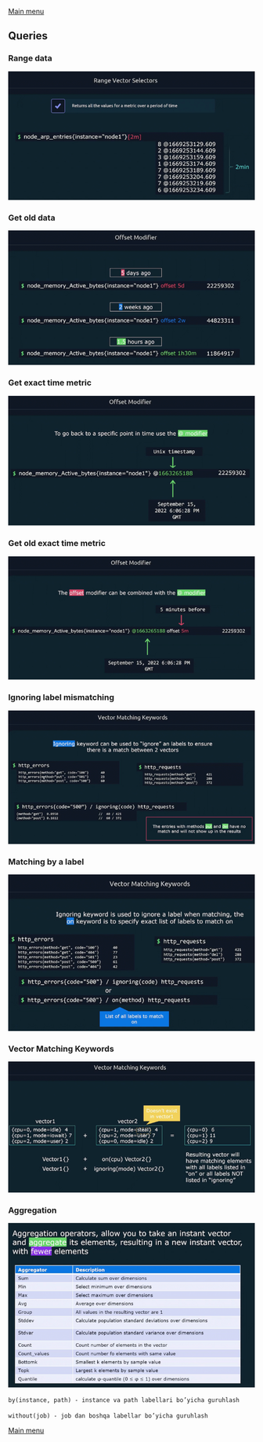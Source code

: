 [Main menu](../README.md)

## Queries
### Range data
![Range data](images/image_range.png) 
### Get old data
![Get old data](images/image_get_old_data.png)
### Get exact time metric
![Get exact time metric](images/image_exact_time_metric.png)
### Get old exact time metric
![Get old exact time metric](images/image_exact_old.png)
### Ignoring label mismatching
![Ignoring label mismatching](images/image_label_ignoring.png)
### Matching by a label
![Matching by a label](images/image_match_label.png)
### Vector Matching Keywords
![Vector Matching Keywords](images/image_vector_matching.png)
### Aggregation
![Aggregation](images/image_aggregation.png)
```
by(instance, path) - instance va path labellari bo’yicha guruhlash

without(job) - job dan boshqa labellar bo’yicha guruhlash
```

[Main menu](../README.md)